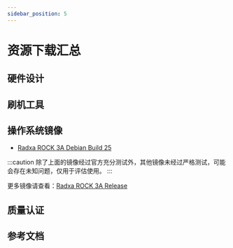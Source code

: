 ```yaml
---
sidebar_position: 5
---
```


# 资源下载汇总

## 硬件设计

<!-- 历史版本也要列出，按照版本号分开列出 -->

## 刷机工具

## 操作系统镜像

- [Radxa ROCK 3A Debian Build 25](https://github.com/radxa-build/rock-3a/releases/download/b25/rock-3a_debian_bullseye_xfce_b25.img.xz)

:::caution
除了上面的镜像经过官方充分测试外，其他镜像未经过严格测试，可能会存在未知问题，仅用于评估使用。
:::

更多镜像请查看：[Radxa ROCK 3A Release](https://github.com/radxa-build/rock-3a/releases/latest)

## 质量认证

## 参考文档
